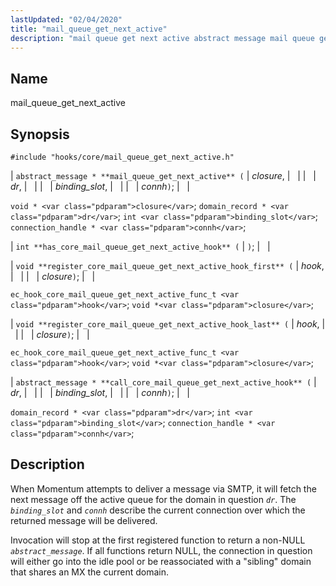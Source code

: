```yaml
---
lastUpdated: "02/04/2020"
title: "mail_queue_get_next_active"
description: "mail queue get next active abstract message mail queue get next active closure dr binding slot connh void closure domain record dr int binding slot connection handle connh int has core mail queue get next active hook void register core mail queue get next active hook first hook closure ec..."
---
```


<a name="hooks.core.mail_queue_get_next_active"></a> 
## Name

mail_queue_get_next_active

## Synopsis

`#include "hooks/core/mail_queue_get_next_active.h"`

| `abstract_message * **mail_queue_get_next_active** (` | <var class="pdparam">closure</var>, |   |
|   | <var class="pdparam">dr</var>, |   |
|   | <var class="pdparam">binding_slot</var>, |   |
|   | <var class="pdparam">connh</var>`)`; |   |

`void * <var class="pdparam">closure</var>`;
`domain_record * <var class="pdparam">dr</var>`;
`int <var class="pdparam">binding_slot</var>`;
`connection_handle * <var class="pdparam">connh</var>`;

| `int **has_core_mail_queue_get_next_active_hook** (` | `)`; |   |

| `void **register_core_mail_queue_get_next_active_hook_first** (` | <var class="pdparam">hook</var>, |   |
|   | <var class="pdparam">closure</var>`)`; |   |

`ec_hook_core_mail_queue_get_next_active_func_t <var class="pdparam">hook</var>`;
`void *<var class="pdparam">closure</var>`;

| `void **register_core_mail_queue_get_next_active_hook_last** (` | <var class="pdparam">hook</var>, |   |
|   | <var class="pdparam">closure</var>`)`; |   |

`ec_hook_core_mail_queue_get_next_active_func_t <var class="pdparam">hook</var>`;
`void *<var class="pdparam">closure</var>`;

| `abstract_message * **call_core_mail_queue_get_next_active_hook** (` | <var class="pdparam">dr</var>, |   |
|   | <var class="pdparam">binding_slot</var>, |   |
|   | <var class="pdparam">connh</var>`)`; |   |

`domain_record * <var class="pdparam">dr</var>`;
`int <var class="pdparam">binding_slot</var>`;
`connection_handle * <var class="pdparam">connh</var>`;<a name="idp27912384"></a> 
## Description

When Momentum attempts to deliver a message via SMTP, it will fetch the next message off the active queue for the domain in question *`dr`*. The *`binding_slot`* and *`connh`* describe the current connection over which the returned message will be delivered.

Invocation will stop at the first registered function to return a non-NULL *`abstract_message`*. If all functions return NULL, the connection in question will either go into the idle pool or be reassociated with a "sibling" domain that shares an MX the current domain.
